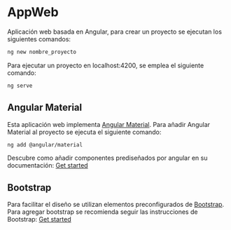 # AppWeb

Aplicación web basada en Angular, para crear un proyecto se ejecutan los siguientes comandos:

```sh
ng new nombre_proyecto
```

Para ejecutar un proyecto en localhost:4200, se emplea el siguiente comando:

```sh
ng serve
```
## Angular Material

Esta aplicación web implementa [Angular Material](https://material.angular.io/). Para añadir Angular Material al proyecto se ejecuta el siguiente comando:

```sh
ng add @angular/material
```

Descubre como añadir componentes prediseñados por angular en su documentación: [Get started](https://material.angular.io/guide/getting-started)

## Bootstrap

Para facilitar el diseño se utilizan elementos preconfigurados de [Bootstrap](https://getbootstrap.com/). Para agregar bootstrap se recomienda seguir las instrucciones de Bootstrap: [Get started](hhttps://getbootstrap.com/docs/5.0/getting-started/introduction/)



